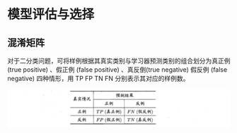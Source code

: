 # 模型评估与选择

## 混淆矩阵

对于二分类问题，可将样例根据其真实类别与学习器预测类别的组合划分为真正例(true positive) 、假正例 (false positive) 、真反倒(true negative) 假反例 (false negative) 四种情形，用 TP FP TN FN 分别表示其对应的样例数。

![image-20230724155559306](img/image-20230724155559306.png)